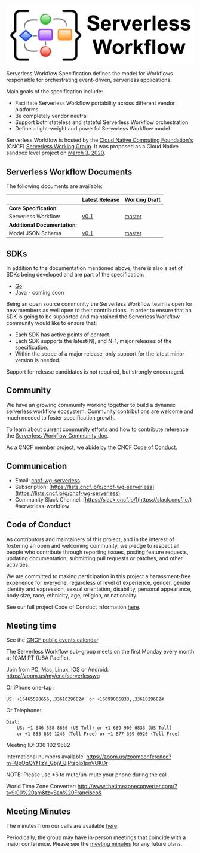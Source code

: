 <p align="center">
<img src="specification/media/sw-logo.png" alt="Serverless Workflow Specification"/>
</p>

Serverless Workflow Specification defines the model for Workflows
responsible for orchestrating event-driven, serverless applications.

Main goals of the specification include:

- Facilitate Serverless Workflow portability across different vendor platforms
- Be completely vendor neutral
- Support both stateless and stateful Serverless Workflow orchestration
- Define a light-weight and powerful Serverless Workflow model

Serverless Workflow is hosted by the [Cloud Native Computing Foundation's](https://cncf.io/) (CNCF) [Serverless Working Group](https://github.com/cncf/wg-serverless). 
It was proposed as a Cloud Native sandbox level project on [March 3, 2020](https://github.com/cncf/toc/pull/376).

## Serverless Workflow Documents

The following documents are available:

|| Latest Release | Working Draft |
| :--- | :--- | :--- |
| **Core Specification:** | | |
| Serverless Workflow| [v0.1](https://github.com/cncf/wg-serverless/blob/v0.1/workflow/spec/spec.md) | [master](specification/README.md)  |
| **Additional Documentation:** | | |
| Model JSON Schema | [v0.1](https://github.com/cncf/wg-serverless/blob/v0.1/workflow/spec/schema/serverless-workflow-schema-v01.json) | [master](specification/schema/workflow.json) |

## SDKs

In addition to the documentation mentioned above, there is also a set of SDKs being developed and are part of the specification:

- [Go](https://github.com/cncf/wg-serverless-workflow/tree/master/sdk/go)
- Java - coming soon

Being an open source community the Serverless Workflow team is open for new members as well open to their contributions. 
In order to ensure that an SDK is going to be supported and maintained the Serverless Workflow community would like to ensure that:

* Each SDK has active points of contact.
* Each SDK supports the latest(N), and N-1, major releases of the specification.
* Within the scope of a major release, only support for the latest minor version is needed.

Support for release candidates is not required, but strongly encouraged.

## Community

We have an growing community working together to build a dynamic serverless workflow
ecosystem. Community contributions are welcome and much needed to foster specification growth.

To learn about current community efforts and how to contribute
reference the [Serverless Workflow Community doc](specification/community/README.md).

As a CNCF member project, we abide by the [CNCF Code of Conduct](https://github.com/cncf/foundation/blob/master/code-of-conduct.md).
  
## Communication

- Email: [cncf-wg-serverless](mailto:cncf-wg-serverless@lists.cncf.io)
- Subscription: [https://lists.cncf.io/g/cncf-wg-serverless](https://lists.cncf.io/g/cncf-wg-serverless)
- Community Slack Channel: [https://slack.cncf.io/](https://slack.cncf.io/) #serverless-workflow

## Code of Conduct

As contributors and maintainers of this project, and in the interest of fostering
an open and welcoming community, we pledge to respect all people who contribute
through reporting issues, posting feature requests, updating documentation,
submitting pull requests or patches, and other activities.

We are committed to making participation in this project a harassment-free experience for
everyone, regardless of level of experience, gender, gender identity and expression,
sexual orientation, disability, personal appearance, body size, race, ethnicity, age,
religion, or nationality.

See our full project Code of Conduct information [here](code-of-conduct.md).

## Meeting time

See the [CNCF public events calendar](https://www.cncf.io/community/calendar/).

The Serverless Workflow sub-group meets on the first Monday every month
at 10AM PT (USA Pacific).

Join from PC, Mac, Linux, iOS or Android: https://zoom.us/my/cncfserverlesswg

Or iPhone one-tap :

    US: +16465588656,,3361029682#  or +16699006833,,3361029682#

Or Telephone:

    Dial:
        US: +1 646 558 8656 (US Toll) or +1 669 900 6833 (US Toll)
        or +1 855 880 1246 (Toll Free) or +1 877 369 0926 (Toll Free)

Meeting ID: 336 102 9682

International numbers available:
https://zoom.us/zoomconference?m=QpOqQYfTzY_Gbj9_8jPtsplp1pnVUKDr

NOTE: Please use \*6 to mute/un-mute your phone during the call.

World Time Zone Converter:
http://www.thetimezoneconverter.com/?t=9:00%20am&tz=San%20Francisco&

## Meeting Minutes

The minutes from our calls are available
[here](https://docs.google.com/document/d/1xwcsWQmMiRN24a7o7oy9MstzMroAup31oOkM5Dru1jQ/edit#).

Periodically, the group may have in-person meetings that coincide with a major
conference. Please see the
[meeting minutes](https://docs.google.com/document/d/1xwcsWQmMiRN24a7o7oy9MstzMroAup31oOkM5Dru1jQ/edit#)
for any future plans.
